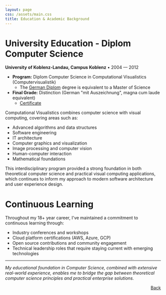 ```yaml
---
layout: page
css: /assets/main.css
title: Education & Academic Background
---
```


# University Education - Diplom Computer Science

**University of Koblenz-Landau, Campus Koblenz** • 2004 — 2012

- **Program:** Diplom Computer Science in Computational Visualistics (Computervisualistik)
  - The [German Diplom](https://en.wikipedia.org/wiki/Diplom) degree is equivalent to a 
    Master of Science
- **Final Grade:** Distinction (German "mit Auszeichnung", magna cum laude equivalent)
  - [Certificate](https://raw.githubusercontent.com/SchulteDev/SchulteDev/refs/heads/main/_data/credentials/2012_Markus%20Schulte%20Diploma%20computer%20science%20certificate%20Diplom%20Informatik.pdf)

Computational Visualistics combines computer science with visual computing, covering areas such as:

- Advanced algorithms and data structures
- Software engineering
- IT architecture
- Computer graphics and visualization
- Image processing and computer vision
- Human-computer interaction
- Mathematical foundations

This interdisciplinary program provided a strong foundation in both theoretical computer science and
practical visual computing applications, which continues to inform my approach to modern software
architecture and user experience design.

# Continuous Learning

Throughout my 18+ year career, I've maintained a commitment to continuous learning through:

- Industry conferences and workshops
- Cloud platform certifications (AWS, Azure, GCP)
- Open source contributions and community engagement
- Technical leadership roles that require staying current with emerging technologies

---

*My educational foundation in Computer Science, combined with extensive real-world
experience, enables me to bridge the gap between theoretical computer science principles and
practical enterprise solutions.*

<span style="float: right;">[Back](/#about-me)</span>
